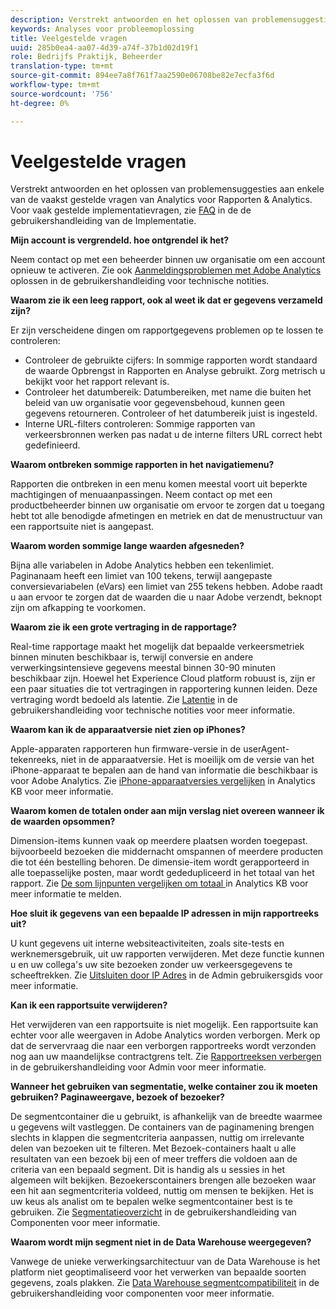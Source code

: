 ```yaml
---
description: Verstrekt antwoorden en het oplossen van problemensuggesties aan enkele van de vaakst gestelde vragen van Analytics.
keywords: Analyses voor probleemoplossing
title: Veelgestelde vragen
uuid: 285b0ea4-aa07-4d39-a74f-37b1d02d19f1
role: Bedrijfs Praktijk, Beheerder
translation-type: tm+mt
source-git-commit: 894ee7a8f761f7aa2590e06708be82e7ecfa3f6d
workflow-type: tm+mt
source-wordcount: '756'
ht-degree: 0%

---
```



# Veelgestelde vragen

Verstrekt antwoorden en het oplossen van problemensuggesties aan enkele van de vaakst gestelde vragen van Analytics voor Rapporten &amp; Analytics. Voor vaak gestelde implementatievragen, zie [FAQ](/help/implement/faq.md) in de de gebruikershandleiding van de Implementatie.

**Mijn account is vergrendeld. hoe ontgrendel ik het?**

Neem contact op met een beheerder binnen uw organisatie om een account opnieuw te activeren. Zie ook [Aanmeldingsproblemen met Adobe Analytics](/help/technotes/troubleshoot-login.md) oplossen in de gebruikershandleiding voor technische notities.

**Waarom zie ik een leeg rapport, ook al weet ik dat er gegevens verzameld zijn?**

Er zijn verscheidene dingen om rapportgegevens problemen op te lossen te controleren:

* Controleer de gebruikte cijfers: In sommige rapporten wordt standaard de waarde Opbrengst in Rapporten en Analyse gebruikt. Zorg metrisch u bekijkt voor het rapport relevant is.
* Controleer het datumbereik: Datumbereiken, met name die buiten het beleid van uw organisatie voor gegevensbehoud, kunnen geen gegevens retourneren. Controleer of het datumbereik juist is ingesteld.
* Interne URL-filters controleren: Sommige rapporten van verkeersbronnen werken pas nadat u de interne filters URL correct hebt gedefinieerd.

**Waarom ontbreken sommige rapporten in het navigatiemenu?**

Rapporten die ontbreken in een menu komen meestal voort uit beperkte machtigingen of menuaanpassingen. Neem contact op met een productbeheerder binnen uw organisatie om ervoor te zorgen dat u toegang hebt tot alle benodigde afmetingen en metriek en dat de menustructuur van een rapportsuite niet is aangepast.

**Waarom worden sommige lange waarden afgesneden?**

Bijna alle variabelen in Adobe Analytics hebben een tekenlimiet. Paginanaam heeft een limiet van 100 tekens, terwijl aangepaste conversievariabelen (eVars) een limiet van 255 tekens hebben. Adobe raadt u aan ervoor te zorgen dat de waarden die u naar Adobe verzendt, beknopt zijn om afkapping te voorkomen.

**Waarom zie ik een grote vertraging in de rapportage?**

Real-time rapportage maakt het mogelijk dat bepaalde verkeersmetriek binnen minuten beschikbaar is, terwijl conversie en andere verwerkingsintensieve gegevens meestal binnen 30-90 minuten beschikbaar zijn. Hoewel het Experience Cloud platform robuust is, zijn er een paar situaties die tot vertragingen in rapportering kunnen leiden. Deze vertraging wordt bedoeld als latentie. Zie [Latentie](/help/technotes/latency.md) in de gebruikershandleiding voor technische notities voor meer informatie.

**Waarom kan ik de apparaatversie niet zien op iPhones?**

Apple-apparaten rapporteren hun firmware-versie in de userAgent-tekenreeks, niet in de apparaatversie. Het is moeilijk om de versie van het iPhone-apparaat te bepalen aan de hand van informatie die beschikbaar is voor Adobe Analytics. Zie [iPhone-apparaatversies vergelijken](https://helpx.adobe.com/analytics/kb/comparing-iphone-device-versions.html) in Analytics KB voor meer informatie.

**Waarom komen de totalen onder aan mijn verslag niet overeen wanneer ik de waarden opsommen?**

Dimension-items kunnen vaak op meerdere plaatsen worden toegepast. bijvoorbeeld bezoeken die middernacht omspannen of meerdere producten die tot één bestelling behoren. De dimensie-item wordt gerapporteerd in alle toepasselijke posten, maar wordt gededupliceerd in het totaal van het rapport. Zie [De som lijnpunten vergelijken om totaal ](https://helpx.adobe.com/analytics/kb/sum-line-items-different-from-total.html) in Analytics KB voor meer informatie te melden.

**Hoe sluit ik gegevens van een bepaalde IP adressen in mijn rapportreeks uit?**

U kunt gegevens uit interne websiteactiviteiten, zoals site-tests en werknemersgebruik, uit uw rapporten verwijderen. Met deze functie kunnen u en uw collega&#39;s uw site bezoeken zonder uw verkeersgegevens te scheeftrekken. Zie [Uitsluiten door IP Adres](/help/admin/admin/exclude-ip.md) in de Admin gebruikersgids voor meer informatie.

**Kan ik een rapportsuite verwijderen?**

Het verwijderen van een rapportsuite is niet mogelijk. Een rapportsuite kan echter voor alle weergaven in Adobe Analytics worden verborgen. Merk op dat de servervraag die naar een verborgen rapportreeks wordt verzonden nog aan uw maandelijkse contractgrens telt. Zie [Rapportreeksen verbergen](/help/admin/company/c-hide-report-suites.md) in de gebruikershandleiding voor Admin voor meer informatie.

**Wanneer het gebruiken van segmentatie, welke container zou ik moeten gebruiken? Paginaweergave, bezoek of bezoeker?**

De segmentcontainer die u gebruikt, is afhankelijk van de breedte waarmee u gegevens wilt vastleggen. De containers van de paginamening brengen slechts in klappen die segmentcriteria aanpassen, nuttig om irrelevante delen van bezoeken uit te filteren. Met Bezoek-containers haalt u alle resultaten van een bezoek bij een of meer treffers die voldoen aan de criteria van een bepaald segment. Dit is handig als u sessies in het algemeen wilt bekijken. Bezoekerscontainers brengen alle bezoeken waar een hit aan segmentcriteria voldeed, nuttig om mensen te bekijken. Het is uw keus als analist om te bepalen welke segmentcontainer best is te gebruiken. Zie [Segmentatieoverzicht](/help/components/segmentation/seg-overview.md) in de gebruikershandleiding van Componenten voor meer informatie.

**Waarom wordt mijn segment niet in de Data Warehouse weergegeven?**

Vanwege de unieke verwerkingsarchitectuur van de Data Warehouse is het platform niet geoptimaliseerd voor het verwerken van bepaalde soorten gegevens, zoals plakken. Zie [Data Warehouse segmentcompatibiliteit](/help/components/segmentation/seg-reference/seg-compatibility.md) in de gebruikershandleiding voor componenten voor meer informatie.
